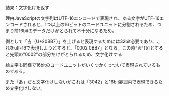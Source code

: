 結果：文字化けを返す

理由JavaScriptの文字列はUTF-16エンコードで表現され、ある文字がUTF-16エンコードされると、1つ以上の16ビットのコードユニットに分割されるため、つまり前16bitのデータだけがとられて不十分になるため。

例として「吉（U+20BB7）」を上げると表現するためには32bit必要であり、これをutf-16で表現しようとすると、「0002 0BB7」となる。この時`"吉"[0]`とすると先頭の"0002"の部分だけがとられるため、文字化けする

絵文字も同様で16bitのコードユニットがいくつかくっついて表現されているものである。

また「あ」だと文字化けしないがこれは「3042」と16bit範囲内で表現できるため文字化けしない。
